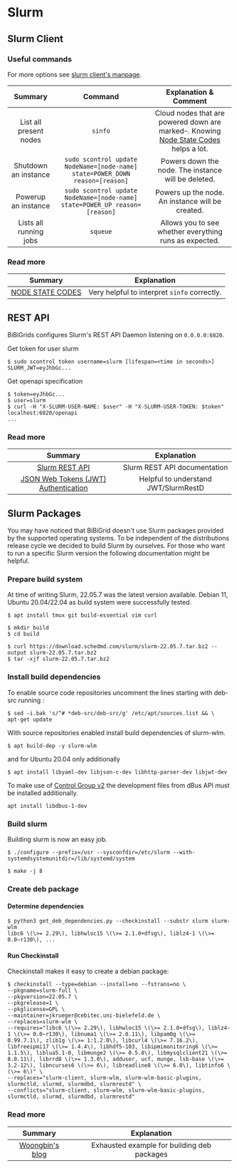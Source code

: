 # Slurm

## Slurm Client

### Useful commands

For more options see [slurm client's manpage](https://manpages.debian.org/testing/slurm-client/slurm-wlm.1).

|        Summary         |                                   Command                                    |                                                                            Explanation & Comment                                                                            |
|:----------------------:|:----------------------------------------------------------------------------:|:---------------------------------------------------------------------------------------------------------------------------------------------------------------------------:|
| List all present nodes |                                   `sinfo`                                    | Cloud nodes that are powered down are marked`~`. Knowing [Node State Codes](https://manpages.debian.org/testing/slurm-client/sinfo.1.en.html#NODE_STATE_CODES) helps a lot. |
|  Shutdown an instance  | `sudo scontrol update NodeName=[node-name] state=POWER_DOWN reason=[reason]` |                                                             Powers down the node. The instance will be deleted.                                                             |
|  Powerup an instance   |  `sudo scontrol update NodeName=[node-name] state=POWER_UP reason=[reason]`  |                                                              Powers up the node. An instance will be created.                                                               |
| Lists all running jobs |                                   `squeue`                                   |                                                           Allows you to see whether everything runs as expected.                                                            |

### Read more

|                                      Summary                                      |                 Explanation                  |
|:---------------------------------------------------------------------------------:|:--------------------------------------------:|
| [NODE STATE CODES](https://slurm.schedmd.com/sinfo.html#SECTION_NODE-STATE-CODES) | Very helpful to interpret `sinfo` correctly. |

## REST API

BiBiGrids configures Slurm's REST API Daemon listening on `0.0.0.0:6820`.

Get token for user slurm

```shell
$ sudo scontrol token username=slurm [lifespan=<time in seconds>]
SLURM_JWT=eyJhbGc...
```

Get openapi specification

```shell
$ token=eyJhbGc...
$ user=slurm
$ curl -H "X-SLURM-USER-NAME: $user" -H "X-SLURM-USER-TOKEN: $token" localhost:6820/openapi
...
```

### Read more

|                                  Summary                                   |             Explanation              |
|:--------------------------------------------------------------------------:|:------------------------------------:|
|           [Slurm REST API](https://slurm.schedmd.com/rest.html)            |     Slurm REST API documentation     |
| [JSON Web Tokens (JWT) Authentication](https://slurm.schedmd.com/jwt.html) | Helpful to understand JWT/SlurmRestD |

## Slurm Packages

You may have noticed that BiBiGrid doesn't use Slurm packages provided by the supported operating systems.
To be independent of the distributions release cycle we decided to build Slurm by ourselves. For those
who want to run a specific Slurm version the following documentation might be helpful.

### Prepare build system

At time of writing Slurm, 22.05.7 was the latest version available. Debian 11, Ubuntu 20.04/22.04
as build system were successfully tested.

```
$ apt install tmux git build-essential vim curl

$ mkdir build
$ cd build
 
$ curl https://download.schedmd.com/slurm/slurm-22.05.7.tar.bz2 --output slurm-22.05.7.tar.bz2
$ tar -xjf slurm-22.05.7.tar.bz2
```

### Install build dependencies

To enable source code repositories uncomment the lines starting with deb-src running :

```shell
$ sed -i.bak 's/^# *deb-src/deb-src/g' /etc/apt/sources.list && \
apt-get update
```

With source repositories enabled install build dependencies of slurm-wlm.

```shell
$ apt build-dep -y slurm-wlm
```

and for Ubuntu 20.04 only additionally

```shell
$ apt install libyaml-dev libjson-c-dev libhttp-parser-dev libjwt-dev
```

To make use of [Control Group v2](https://slurm.schedmd.com/cgroup_v2.html) the development
files from dBus API must be installed additionally.

```shell
apt install libdbus-1-dev
```

### Build slurm

Building slurm is now an easy job.

```shell
$ ./configure --prefix=/usr --sysconfdir=/etc/slurm --with-systemdsystemunitdir=/lib/systemd/system

$ make -j 8
```

### Create deb package

#### Determine dependencies

```shell
$ python3 get_deb_dependencies.py --checkinstall --substr slurm slurm-wlm
libc6 \(\>= 2.29\), libhwloc15 \(\>= 2.1.0+dfsg\), liblz4-1 \(\>= 0.0~r130\), ...
```

#### Run Checkinstall

Checkinstall makes it easy to create a debian package:

```shell
$ checkinstall --type=debian --install=no --fstrans=no \
--pkgname=slurm-full \
--pkgversion=22.05.7 \
--pkgrelease=1 \
--pkglicense=GPL \
--maintainer=jkrueger@cebitec.uni-bielefeld.de \
--replaces=slurm-wlm \
--requires="libc6 \(\>= 2.29\), libhwloc15 \(\>= 2.1.0+dfsg\), liblz4-1 \(\>= 0.0~r130\), libnuma1 \(\>= 2.0.11\), libpam0g \(\>= 0.99.7.1\), zlib1g \(\>= 1:1.2.0\), libcurl4 \(\>= 7.16.2\), libfreeipmi17 \(\>= 1.4.4\), libhdf5-103, libipmimonitoring6 \(\>= 1.1.5\), liblua5.1-0, libmunge2 \(\>= 0.5.8\), libmysqlclient21 \(\>= 8.0.11\), librrd8 \(\>= 1.3.0\), adduser, ucf, munge, lsb-base \(\>= 3.2-12\), libncurses6 \(\>= 6\), libreadline8 \(\>= 6.0\), libtinfo6 \(\>= 6\)" \
--replaces="slurm-client, slurm-wlm, slurm-wlm-basic-plugins, slurmctld, slurmd, slurmdbd, slurmrestd" \
--conflicts="slurm-client, slurm-wlm, slurm-wlm-basic-plugins, slurmctld, slurmd, slurmdbd, slurmrestd"
```

### Read more

|                                              Summary                                               |                 Explanation                 |
|:--------------------------------------------------------------------------------------------------:|:-------------------------------------------:|
| [Woongbin's blog](https://wbk.one/%2Farticle%2F42a272c3%2Fapt-get-build-dep-to-install-build-deps) | Exhausted example for building deb packages |